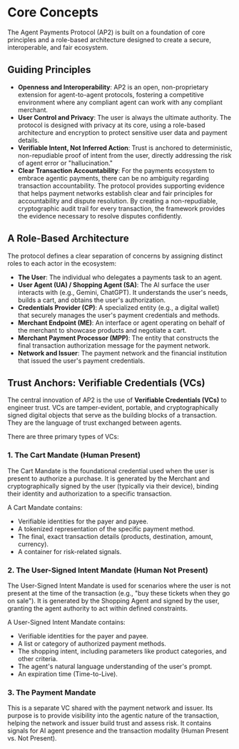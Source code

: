 # Core Concepts

The Agent Payments Protocol (AP2) is built on a foundation of core principles
and a role-based architecture designed to create a secure, interoperable, and
fair ecosystem.

## Guiding Principles

-   **Openness and Interoperability**: AP2 is an open, non-proprietary extension
    for agent-to-agent protocols, fostering a competitive environment where any
    compliant agent can work with any compliant merchant.
-   **User Control and Privacy**: The user is always the ultimate authority. The
    protocol is designed with privacy at its core, using a role-based
    architecture and encryption to protect sensitive user data and payment
    details.
-   **Verifiable Intent, Not Inferred Action**: Trust is anchored to
    deterministic, non-repudiable proof of intent from the user, directly
    addressing the risk of agent error or "hallucination."
-   **Clear Transaction Accountability**: For the payments ecosystem to embrace
    agentic payments, there can be no ambiguity regarding transaction
    accountability. The protocol provides supporting evidence that helps payment
    networks establish clear and fair principles for accountability and dispute
    resolution. By creating a non-repudiable, cryptographic audit trail for
    every transaction, the framework provides the evidence necessary to resolve
    disputes confidently.

## A Role-Based Architecture

The protocol defines a clear separation of concerns by assigning distinct roles
to each actor in the ecosystem:

-   **The User**: The individual who delegates a payments task to an agent.
-   **User Agent (UA) / Shopping Agent (SA)**: The AI surface the user interacts
    with (e.g., Gemini, ChatGPT). It understands the user's needs, builds a
    cart, and obtains the user's authorization.
-   **Credentials Provider (CP)**: A specialized entity (e.g., a digital wallet)
    that securely manages the user's payment credentials and methods.
-   **Merchant Endpoint (ME)**: An interface or agent operating on behalf of the
    merchant to showcase products and negotiate a cart.
-   **Merchant Payment Processor (MPP)**: The entity that constructs the final
    transaction authorization message for the payment network.
-   **Network and Issuer**: The payment network and the financial institution
    that issued the user's payment credentials.

## Trust Anchors: Verifiable Credentials (VCs)

The central innovation of AP2 is the use of **Verifiable Credentials (VCs)** to
engineer trust. VCs are tamper-evident, portable, and cryptographically signed
digital objects that serve as the building blocks of a transaction. They are the
language of trust exchanged between agents.

There are three primary types of VCs:

### 1. The Cart Mandate (Human Present)

The Cart Mandate is the foundational credential used when the user is present to
authorize a purchase. It is generated by the Merchant and cryptographically
signed by the user (typically via their device), binding their identity and
authorization to a specific transaction.

A Cart Mandate contains:

-   Verifiable identities for the payer and payee.
-   A tokenized representation of the specific payment method.
-   The final, exact transaction details (products, destination, amount,
    currency).
-   A container for risk-related signals.

### 2. The User-Signed Intent Mandate (Human Not Present)

The User-Signed Intent Mandate is used for scenarios where the user is not
present at the time of the transaction (e.g., "buy these tickets when they go on
sale"). It is generated by the Shopping Agent and signed by the user, granting
the agent authority to act within defined constraints.

A User-Signed Intent Mandate contains:

-   Verifiable identities for the payer and payee.
-   A list or category of authorized payment methods.
-   The shopping intent, including parameters like product categories, and other
    criteria.
-   The agent's natural language understanding of the user's prompt.
-   An expiration time (Time-to-Live).

### 3. The Payment Mandate

This is a separate VC shared with the payment network and issuer. Its purpose is
to provide visibility into the agentic nature of the transaction, helping the
network and issuer build trust and assess risk. It contains signals for AI agent
presence and the transaction modality (Human Present vs. Not Present).
